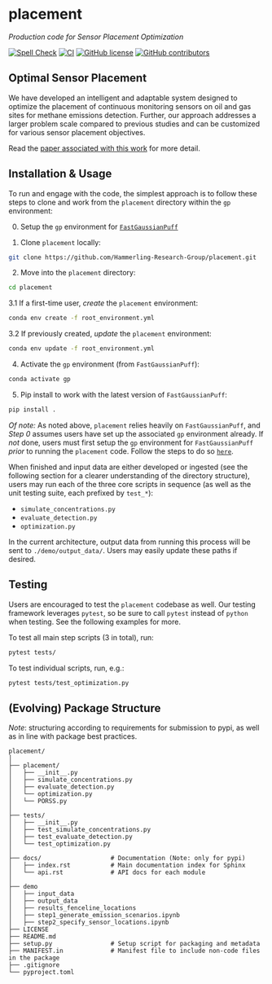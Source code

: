 # placement
*Production code for Sensor Placement Optimization*

[![Spell Check](https://github.com/Hammerling-Research-Group/placement/actions/workflows/spellcheck.yml/badge.svg)](https://github.com/Hammerling-Research-Group/placement/actions/workflows/spellcheck.yml)
[![CI](https://github.com/Hammerling-Research-Group/placement/actions/workflows/CI.yml/badge.svg)](https://github.com/Hammerling-Research-Group/placement/actions/workflows/CI.yml)
[![GitHub license](https://img.shields.io/github/license/Hammerling-Research-Group/placement?color=blue)](https://github.com/Hammerling-Research-Group/placement/blob/main/LICENSE)
[![GitHub contributors](https://img.shields.io/github/contributors/Hammerling-Research-Group/placement.svg)](https://github.com/Hammerling-Research-Group/placement/graphs/contributors/)

## Optimal Sensor Placement

We have developed an intelligent and adaptable system designed to optimize the placement of continuous monitoring sensors on oil and gas sites for methane emissions detection. Further, our approach addresses a larger problem scale compared to previous studies and can be customized for various sensor placement objectives.

Read the [paper associated with this work](https://chemrxiv.org/engage/chemrxiv/article-details/66cd5008a4e53c4876b93af7) for more detail. 

## Installation & Usage

To run and engage with the code, the simplest approach is to follow these steps to clone and work from the `placement` directory within the `gp` environment:

0. Setup the `gp` environment for [`FastGaussianPuff`](https://github.com/Hammerling-Research-Group/FastGaussianPuff)

1. Clone `placement` locally:
```bash
git clone https://github.com/Hammerling-Research-Group/placement.git
```

2. Move into the `placement` directory:
```bash
cd placement
```

3.1 If a first-time user, *create* the `placement` environment:
```bash
conda env create -f root_environment.yml
```

3.2 If previously created, *update* the `placement` environment:
```bash
conda env update -f root_environment.yml
```

4. Activate the `gp`  environment (from `FastGaussianPuff`):
```bash
conda activate gp
```

5. Pip install to work with the latest version of `FastGaussianPuff`:
```bash
pip install .
```

*Of note:* As noted above, `placement` relies heavily on `FastGaussianPuff`, and *Step 0* assumes users have set up the associated `gp` environment already. If *not* done, users must first setup the `gp` environment for `FastGaussianPuff` *prior* to running the `placement` code. Follow the steps to do so [`here`](https://github.com/Hammerling-Research-Group/FastGaussianPuff).

When finished and input data are either developed or ingested (see the following section for a clearer understanding of the directory structure), users may run each of the three core scripts in sequence (as well as the unit testing suite, each prefixed by `test_*`):

  - `simulate_concentrations.py`
  - `evaluate_detection.py`
  - `optimization.py`

In the current architecture, output data from running this process will be sent to `./demo/output_data/`. Users may easily update these paths if desired. 

## Testing

Users are encouraged to test the `placement` codebase as well. Our testing framework leverages `pytest`, so be sure to call `pytest` instead of `python` when testing. See the following examples for more. 

To test all main step scripts (3 in total), run: 

```bash
pytest tests/
```

To test individual scripts, run, e.g.:

```bash
pytest tests/test_optimization.py
```

## (Evolving) Package Structure

*Note*: structuring according to requirements for submission to pypi, as well as in line with package best practices. 

```
placement/
│
├── placement/
│   ├── __init__.py
│   ├── simulate_concentrations.py
│   ├── evaluate_detection.py
│   └── optimization.py
│   └── PORSS.py
│
├── tests/
│   ├── __init__.py           
│   ├── test_simulate_concentrations.py
│   ├── test_evaluate_detection.py
│   └── test_optimization.py
│
├── docs/                   # Documentation (Note: only for pypi)
│   ├── index.rst           # Main documentation index for Sphinx
│   └── api.rst             # API docs for each module
│
├── demo
│   ├── input_data
│   ├── output_data
│   ├── results_fenceline_locations
│   ├── step1_generate_emission_scenarios.ipynb
│   ├── step2_specify_sensor_locations.ipynb
├── LICENSE
├── README.md
├── setup.py                # Setup script for packaging and metadata
├── MANIFEST.in             # Manifest file to include non-code files in the package
├── .gitignore
└── pyproject.toml
```
